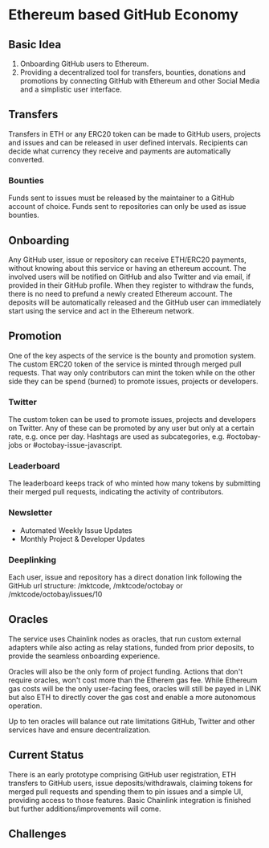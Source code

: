 # Ethereum based GitHub Economy

## Basic Idea

1. Onboarding GitHub users to Ethereum.
2. Providing a decentralized tool for transfers, bounties, donations and promotions by connecting GitHub with Ethereum and other Social Media and a simplistic user interface.

## Transfers

Transfers in ETH or any ERC20 token can be made to GitHub users, projects and issues and can be released in user defined intervals. Recipients can decide what currency they receive and payments are automatically converted.

### Bounties

Funds sent to issues must be released by the maintainer to a GitHub account of choice. Funds sent to repositories can only be used as issue bounties.

## Onboarding

Any GitHub user, issue or repository can receive ETH/ERC20 payments, without knowing about this service or having an ethereum account. The involved users will be notified on GitHub and also Twitter and via email, if provided in their GitHub profile. When they register to withdraw the funds, there is no need to prefund a newly created Ethereum account. The deposits will be automatically released and the GitHub user can immediately start using the service and act in the Ethereum network.

## Promotion

One of the key aspects of the service is the bounty and promotion system. The custom ERC20 token of the service is minted through merged pull requests. That way only contributors can mint the token while on the other side they can be spend (burned) to promote issues, projects or developers.

### Twitter

The custom token can be used to promote issues, projects and developers on Twitter. Any of these can be promoted by any user but only at a certain rate, e.g. once per day. Hashtags are used as subcategories, e.g. #octobay-jobs or #octobay-issue-javascript.

### Leaderboard

The leaderboard keeps track of who minted how many tokens by submitting their merged pull requests, indicating the activity of contributors.

### Newsletter

- Automated Weekly Issue Updates
- Monthly Project & Developer Updates

### Deeplinking

Each user, issue and repository has a direct donation link following the GitHub url structure: /mktcode, /mktcode/octobay or /mktcode/octobay/issues/10

## Oracles

The service uses Chainlink nodes as oracles, that run custom external adapters while also acting as relay stations, funded from prior deposits, to provide the seamless onboarding experience.

Oracles will also be the only form of project funding. Actions that don't require oracles, won't cost more than the Etherem gas fee. While Ethereum gas costs will be the only user-facing fees, oracles will still be payed in LINK but also ETH to directly cover the gas cost and enable a more autonomous operation.

Up to ten oracles will balance out rate limitations GitHub, Twitter and other services have and ensure decentralization.

## Current Status

There is an early prototype comprising GitHub user registration, ETH transfers to GitHub users, issue deposits/withdrawals, claiming tokens for merged pull requests and spending them to pin issues and a simple UI, providing access to those features. Basic Chainlink integration is finished but further additions/improvements will come.

## Challenges
